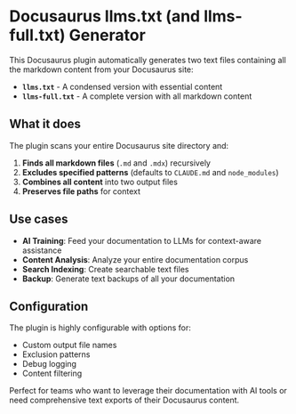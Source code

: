 # Docusaurus llms.txt (and llms-full.txt) Generator
This Docusaurus plugin automatically generates two text files containing all the markdown content from your Docusaurus site:

- **`llms.txt`** - A condensed version with essential content
- **`llms-full.txt`** - A complete version with all markdown content

## What it does

The plugin scans your entire Docusaurus site directory and:

1. **Finds all markdown files** (`.md` and `.mdx`) recursively
2. **Excludes specified patterns** (defaults to `CLAUDE.md` and `node_modules`)
3. **Combines all content** into two output files
4. **Preserves file paths** for context

## Use cases

- **AI Training**: Feed your documentation to LLMs for context-aware assistance
- **Content Analysis**: Analyze your entire documentation corpus
- **Search Indexing**: Create searchable text files
- **Backup**: Generate text backups of all your documentation

## Configuration

The plugin is highly configurable with options for:
- Custom output file names
- Exclusion patterns
- Debug logging
- Content filtering

Perfect for teams who want to leverage their documentation with AI tools or need comprehensive text exports of their Docusaurus content.
